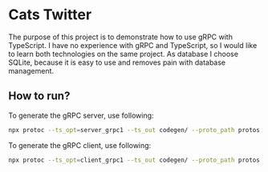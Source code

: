 # Cats Twitter

The purpose of this project is to demonstrate how to use gRPC with TypeScript. I have no experience with gRPC and TypeScript, so I would like to learn both technologies on the same project. As database I choose SQLite, because it is easy to use and removes pain with database management.

## How to run?

To generate the gRPC server, use following:

```bash
npx protoc --ts_opt=server_grpc1 --ts_out codegen/ --proto_path protos protos/cat.proto
```

To generate the gRPC client, use following:

```bash
npx protoc --ts_opt=client_grpc1 --ts_out codegen/ --proto_path protos protos/cat.proto
```
